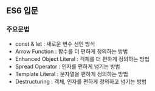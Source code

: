 ## ES6 입문
### 주요문법
- const & let : 새로운 변수 선언 방식
- Arrow Function : 함수를 더 편하게 정의하는 방법
- Enhanced Object Literal : 객체를 더 편하게 정의하는 방법
- Spread Operator : 인자를 편하게 넘기는 방법
- Template Literal : 문자열을 편하게 정의하는 방법
- Destructuring : 객체, 인자를 편하게 정의하고 넘기는 방법